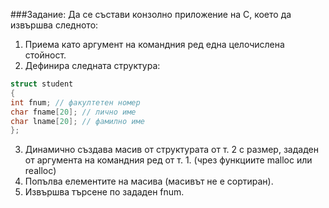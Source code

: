###Задание:
Да се състави конзолно приложение на C, което да извършва следното:

1. Приема като аргумент на командния ред една целочислена стойност.
2. Дефинира следната структура:
```cpp
struct student
{
int fnum; // факултетен номер
char fname[20]; // лично име
char lname[20]; // фамилно име
};
```
3. Динамично създава масив от структурата от т. 2 с размер, зададен от аргумента на командния ред от т. 1. (чрез функциите malloc или realloc)
4. Попълва елементите на масива (масивът не е сортиран).
5. Извършва търсене по зададен fnum.

